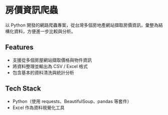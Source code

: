 # 房價資訊爬蟲

以 Python 開發的網路爬蟲專案，從台灣多個房地產網站擷取房價資訊，彙整為結構化資料，方便進一步比較與分析。

## Features
- 支援從多個房屋網站擷取價格與物件資訊
- 將資料整理並輸出為 CSV / Excel 格式
- 包含基本的資料清洗與統計分析

## Tech Stack
- Python（使用 requests、BeautifulSoup、pandas 等套件）
- Excel 作為資料視覺化工具
